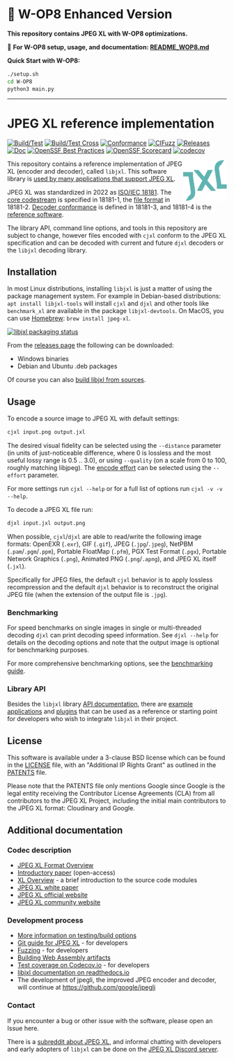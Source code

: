 # 🔔 W-OP8 Enhanced Version

**This repository contains JPEG XL with W-OP8 optimizations.**

📘 **For W-OP8 setup, usage, and documentation: [README_WOP8.md](README_WOP8.md)**

**Quick Start with W-OP8:**
```bash
./setup.sh
cd W-OP8
python3 main.py
```

---


# JPEG XL reference implementation

[![Build/Test](https://github.com/libjxl/libjxl/actions/workflows/build_test.yml/badge.svg)](
https://github.com/libjxl/libjxl/actions/workflows/build_test.yml)
[![Build/Test Cross](https://github.com/libjxl/libjxl/actions/workflows/build_test_cross.yml/badge.svg)](
https://github.com/libjxl/libjxl/actions/workflows/build_test_cross.yml)
[![Conformance](https://github.com/libjxl/libjxl/actions/workflows/conformance.yml/badge.svg)](
https://github.com/libjxl/libjxl/actions/workflows/conformance.yml)
[![CIFuzz](https://github.com/libjxl/libjxl/actions/workflows/fuzz.yml/badge.svg)](
https://github.com/libjxl/libjxl/actions/workflows/fuzz.yml)
[![Releases](https://github.com/libjxl/libjxl/actions/workflows/release.yaml/badge.svg)](
https://github.com/libjxl/libjxl/actions/workflows/release.yaml)
[![Doc](https://readthedocs.org/projects/libjxl/badge/?version=latest)](
https://libjxl.readthedocs.io/en/latest/?badge=latest)
[![OpenSSF Best Practices](https://www.bestpractices.dev/projects/7845/badge)](
https://www.bestpractices.dev/projects/7845)
[![OpenSSF Scorecard](https://api.securityscorecards.dev/projects/github.com/libjxl/libjxl/badge)](
https://securityscorecards.dev/viewer/?uri=github.com/libjxl/libjxl)
[![codecov](https://codecov.io/gh/libjxl/libjxl/branch/main/graph/badge.svg)](
https://codecov.io/gh/libjxl/libjxl)

<img src="doc/jxl.svg" width="100" align="right" alt="JXL logo">

This repository contains a reference implementation of JPEG XL (encoder and
decoder), called `libjxl`. This software library is
[used by many applications that support JPEG XL](doc/software_support.md).

JPEG XL was standardized in 2022 as [ISO/IEC 18181](https://jpeg.org/jpegxl/workplan.html).
The [core codestream](doc/format_overview.md#codestream-features) is specified in 18181-1,
the [file format](doc/format_overview.md#file-format-features) in 18181-2.
[Decoder conformance](https://github.com/libjxl/conformance) is defined in 18181-3,
and 18181-4 is the [reference software](https://github.com/libjxl/libjxl).

The library API, command line options, and tools in this repository are subject
to change, however files encoded with `cjxl` conform to the JPEG XL specification
and can be decoded with current and future `djxl` decoders or the `libjxl` decoding library.

## Installation

In most Linux distributions, installing `libjxl` is just a matter of using the package management system.
For example in Debian-based distributions: `apt install libjxl-tools` will install `cjxl` and `djxl`
and other tools like `benchmark_xl` are available in the package `libjxl-devtools`.
On MacOS, you can use [Homebrew](https://brew.sh/): `brew install jpeg-xl`.

[![libjxl packaging status](https://repology.org/badge/vertical-allrepos/libjxl.svg?exclude_unsupported=1&columns=3&exclude_sources=modules,site&header=libjxl%20packaging%20status)](https://repology.org/project/libjxl/versions)

From the [releases page](https://github.com/libjxl/libjxl/releases/) the following can be downloaded:
 - Windows binaries 
 - Debian and Ubuntu .deb packages 

Of course you can also [build libjxl from sources](BUILDING.md).


## Usage

To encode a source image to JPEG XL with default settings:

```bash
cjxl input.png output.jxl
```

The desired visual fidelity can be selected using the `--distance` parameter
(in units of just-noticeable difference, where 0 is lossless and the most useful lossy range is 0.5 .. 3.0),
or using `--quality` (on a scale from 0 to 100, roughly matching libjpeg).
The [encode effort](doc/encode_effort.md) can be selected using the `--effort` parameter.

For more settings run `cjxl --help` or for a full list of options
run `cjxl -v -v --help`.

To decode a JPEG XL file run:

```bash
djxl input.jxl output.png
```

When possible, `cjxl`/`djxl` are able to read/write the following image formats:
OpenEXR (`.exr`), GIF (`.gif`), JPEG (`.jpg`/`.jpeg`), NetPBM (`.pam`/`.pgm`/`.ppm`),
Portable FloatMap (`.pfm`), PGX Test Format (`.pgx`), Portable Network Graphics (`.png`),
Animated PNG (`.png`/`.apng`), and JPEG XL itself (`.jxl`).

Specifically for JPEG files, the default `cjxl` behavior is to apply lossless
recompression and the default `djxl` behavior is to reconstruct the original
JPEG file (when the extension of the output file is `.jpg`).

### Benchmarking

For speed benchmarks on single images in single or multi-threaded decoding
`djxl` can print decoding speed information. See `djxl --help` for details
on the decoding options and note that the output image is optional for
benchmarking purposes.

For more comprehensive benchmarking options, see the
[benchmarking guide](doc/benchmarking.md).

### Library API

Besides the `libjxl` library [API documentation](https://libjxl.readthedocs.io/en/latest/),
there are [example applications](examples/) and [plugins](plugins/) that can be used as a reference or
starting point for developers who wish to integrate `libjxl` in their project.


## License

This software is available under a 3-clause BSD license which can be found in
the [LICENSE](LICENSE) file, with an "Additional IP Rights Grant" as outlined in
the [PATENTS](PATENTS) file.

Please note that the PATENTS file only mentions Google since Google is the legal
entity receiving the Contributor License Agreements (CLA) from all contributors
to the JPEG XL Project, including the initial main contributors to the JPEG XL
format: Cloudinary and Google.

## Additional documentation

### Codec description

*   [JPEG XL Format Overview](doc/format_overview.md)
*   [Introductory paper](https://www.spiedigitallibrary.org/proceedings/Download?fullDOI=10.1117%2F12.2529237) (open-access)
*   [XL Overview](doc/xl_overview.md) - a brief introduction to the source code modules
*   [JPEG XL white paper](https://ds.jpeg.org/whitepapers/jpeg-xl-whitepaper.pdf)
*   [JPEG XL official website](https://jpeg.org/jpegxl)
*   [JPEG XL community website](https://jpegxl.info)

### Development process

*   [More information on testing/build options](doc/building_and_testing.md)
*   [Git guide for JPEG XL](doc/developing_in_github.md) - for developers
*   [Fuzzing](doc/fuzzing.md) - for developers
*   [Building Web Assembly artifacts](doc/building_wasm.md)
*   [Test coverage on Codecov.io](https://app.codecov.io/gh/libjxl/libjxl) - for
    developers
*   [libjxl documentation on readthedocs.io](https://libjxl.readthedocs.io/)
*   The development of jpegli, the improved JPEG encoder and decoder, will continue at https://github.com/google/jpegli

### Contact

If you encounter a bug or other issue with the software, please open an Issue here.

There is a [subreddit about JPEG XL](https://www.reddit.com/r/jpegxl/), and
informal chatting with developers and early adopters of `libjxl` can be done on the
[JPEG XL Discord server](https://discord.gg/DqkQgDRTFu).
